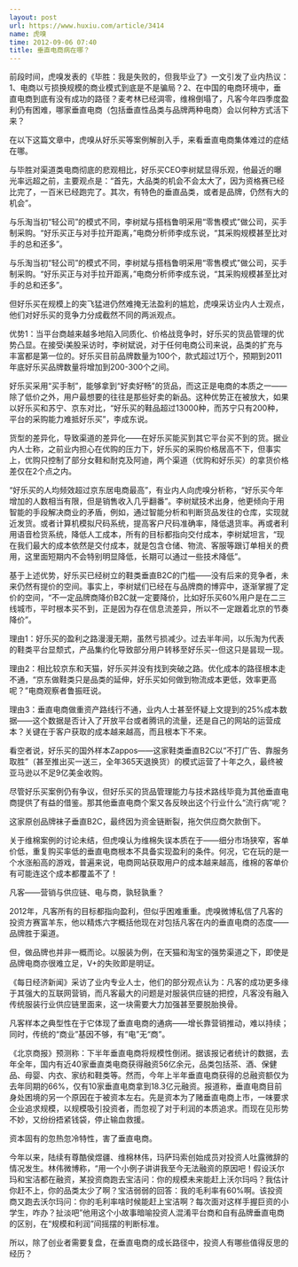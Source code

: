 ```yaml
---
layout: post
url: https://www.huxiu.com/article/3414
name: 虎嗅
time: 2012-09-06 07:40
title: 垂直电商病在哪？
---
```

前段时间，虎嗅发表的《毕胜：我是失败的，但我毕业了》一文引发了业内热议：1、电商以亏损换规模的商业模式到底是不是骗局？2、在中国的电商环境中，垂直电商到底有没有成功的路径？麦考林已经淍零，维棉倒塌了，凡客今年四季度盈利仍有困难，哪家垂直电商（包括垂直性品类与品牌两种电商）会以何种方式活下来？

在以下这篇文章中，虎嗅从好乐买等案例解剖入手，来看垂直电商集体难过的症结在哪。

与毕胜对渠道类电商彻底的悲观相比，好乐买CEO李树斌显得乐观，他最近的曝光率远超之前，主要观点是：“首先，大品类的机会不会太大了，因为资格赛已经比完了，一百米已经跑完了。其次，有特色的垂直品类，或者是品牌，仍然有大的机会”。

与乐淘当初“轻公司”的模式不同，李树斌与搭档鲁明采用“零售模式”做公司，买手制采购。“好乐买正与对手拉开距离，”电商分析师李成东说，“其采购规模甚至比对手的总和还多”。

与乐淘当初“轻公司”的模式不同，李树斌与搭档鲁明采用“零售模式”做公司，买手制采购。“好乐买正与对手拉开距离，”电商分析师李成东说，“其采购规模甚至比对手的总和还多”。

但好乐买在规模上的突飞猛进仍然难掩无法盈利的尴尬，虎嗅采访业内人士观点，他们对好乐买的竞争力分成截然不同的两派观点。

优势1：当平台商越来越多地陷入同质化、价格战竞争时，好乐买的货品管理的优势凸显。在接受i美股采访时，李树斌说，对于任何电商公司来说，品类的扩充与丰富都是第一位的。好乐买目前品牌数量为100个，款式超过1万个，预期到2011年底好乐买品牌数量将增加到200-300个之间。

好乐买采用“买手制”，能够拿到“好卖好畅”的货品，而这正是电商的本质之一——除了低价之外，用户最想要的往往是那些好卖的新品。这种优势正在被放大，如果以好乐买和苏宁、京东对比，“好乐买的鞋品超过13000种，而苏宁只有200种，平台的采购能力难抵好乐买”，李成东说。

货型的差异化，导致渠道的差异化——在好乐买能买到其它平台买不到的货。据业内人士称，之前业内担心在优购的压力下，好乐买的采购价格居高不下，但事实上，优购只控制了部分女鞋和耐克及阿迪，两个渠道（优购和好乐买）的拿货价格差仅在2个点之内。

“好乐买的人均频效超过京东居电商最高”，有业内人向虎嗅分析称，“好乐买今年增加的人数相当有限，但是销售收入几乎翻番”。李树斌技术出身，他更倾向于用智能的手段解决商业的矛盾，例如，通过智能分析和判断货品发往的仓库，实现就近发货。或者计算机模拟尺码系统，提高客户尺码准确率，降低退货率。再或者利用语音检货系统，降低人工成本，所有的目标都指向交付成本，李树斌坦言，“现在我们最大的成本依然是交付成本，就是包含仓储、物流、客服等跟订单相关的费用，这里面短期内不会特别明显降低，长期可以通过一些技术降低”。

基于上述优势，好乐买已经树立的鞋类垂直B2C的门槛——没有后来的竞争者，未来仍然有提价的空间。事实上，李树斌们已经在与品牌商的博弈中，逐渐掌握了定价的空间，“不一定品牌商降价B2C就一定要降价，比如好乐买60%用户是在二三线城市，平时根本买不到，正是因为存在信息流差异，所以不一定跟着北京的节奏降价”。

理由1：好乐买的盈利之路漫漫无期，虽然亏损减少。过去半年间，以乐淘为代表的鞋类平台显颓式，产品集约化导致部分用户转移至好乐买--但这只是昙现一现。

理由2：相比较京东和天猫，好乐买并没有找到突破之路。优化成本的路径根本走不通，“京东做鞋类只是品类的延伸，好乐买如何做到物流成本更低，效率更高呢？”电商观察者鲁振旺说。

理由3：垂直电商做重资产路线行不通，业内人士甚至怀疑上文提到的25%成本数据——这个数据是否计入了开放平台或者腾讯的流量，还是自己的网站的运营成本？关键在于客户获取的成本越来越高，而且根本下不来。

看空者说，好乐买的国外样本Zappos——这家鞋类垂直B2C以“不打广告、靠服务取胜”（甚至推出买一送三，全年365天退换货）的模式运营了十年之久，最终被亚马逊以不足9亿美金收购。

尽管好乐买案例仍有争议，但好乐买的货品管理能力与技术路线毕竟为其他垂直电商提供了有益的借鉴。那其他垂直电商个案又各反映出这个行业什么“流行病”呢？

这家原创品牌袜子垂直B2C，最终因为资金链断裂，拖欠供应商欠款倒下。

关于维棉案例的讨论未结，但虎嗅认为维棉失误本质在于——细分市场狭窄，客单价低，重复购买率低的垂直电商根本不具备实现盈利的条件。何况，它在玩的是一个水涨船高的游戏，普遍来说，电商网站获取用户的成本越来越高，维棉的客单价有可能连这个成本都覆盖不了！

凡客——营销与供应链、电与商，孰轻孰重？

2012年，凡客所有的目标都指向盈利，但似乎困难重重。虎嗅微博私信了凡客的投资方赛富羊东，他以精炼六字概括他现在对包括凡客在内的垂直电商的态度——品牌胜于渠道。

但，做品牌也并非一概而论。以服装为例，在天猫和淘宝的强势渠道之下，即使是品牌电商亦很难立足，V+的失败即是明证。

《每日经济新闻》采访了业内专业人士，他们的部分观点认为：凡客的成功更多缘于其强大的互联网营销，而凡客最大的问题是对服装供应链的把控，凡客没有融入传统服装行业供应链里面来，这一块需要大力加强甚至要脱胎换骨。

凡客样本之典型性在于它体现了垂直电商的通病——增长靠营销推动，难以持续；同时，传统的“商业”基因不够，有“电”无“商”。

《北京商报》预测称：下半年垂直电商将规模性倒闭。据该报记者统计的数据，去年全年，国内有近40家垂直类电商获得融资56亿余元，品类包括茶、酒、保健品、母婴、内衣、家纺和鞋类等。然而，今年上半年垂直电商获得的总融资额仅为去年同期的66%，仅有10家垂直电商拿到18.3亿元融资。报道称，垂直电商目前身处困境的另一个原因在于被资本左右。先是资本为了赌垂直电商上市，一味要求企业追求规模，以规模吸引投资者，而忽视了对于利润的本质追求。而现在见形势不妙，又纷纷捂紧钱袋，停止输血救援。

资本固有的忽热忽冷特性，害了垂直电商。

今年以来，陆续有尊酷侯煜疆、维棉林伟，玛萨玛索创始成员对投资人吐露微辞的情况发生。林伟微博称，“用一个小例子讲讲我至今无法融资的原因吧！假设沃尔玛和宝洁都在融资，某投资商跑去宝洁问：你的规模未来能赶上沃尔玛吗？我估计你赶不上，你的品类太少了啊？宝洁弱弱的回答：我的毛利率有60%啊。该投资商又跑去沃尔玛问：你的毛利率啥时候能赶上宝洁啊？每次面对这样手握巨资的小学生，咋办？扯淡吧”他用这个小故事暗喻投资人混淆平台商和自有品牌垂直电商的区别，在“规模和利润”间摇摆的判断标准。

所以，除了创业者需要复盘，在垂直电商的成长路径中，投资人有哪些值得反思的经历？

